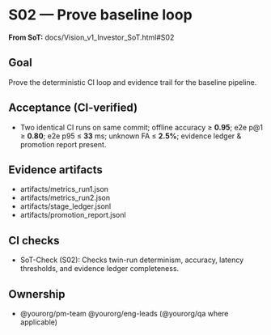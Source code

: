 # S02 — Prove baseline loop

**From SoT:** docs/Vision_v1_Investor_SoT.html#S02

## Goal
Prove the deterministic CI loop and evidence trail for the baseline pipeline.

## Acceptance (CI-verified)
- Two identical CI runs on same commit; offline accuracy ≥ **0.95**; e2e p@1 ≥ **0.80**; e2e p95 ≤ **33** ms; unknown FA ≤ **2.5%**; evidence ledger & promotion report present.

## Evidence artifacts
- artifacts/metrics_run1.json
- artifacts/metrics_run2.json
- artifacts/stage_ledger.jsonl
- artifacts/promotion_report.jsonl

## CI checks
- SoT-Check (S02): Checks twin-run determinism, accuracy, latency thresholds, and evidence ledger completeness.

## Ownership
- @yourorg/pm-team @yourorg/eng-leads (@yourorg/qa where applicable)

